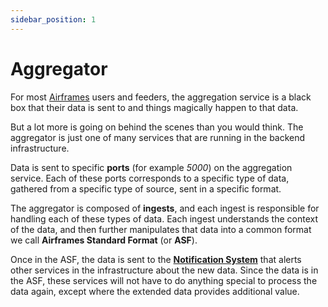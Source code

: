 ```yaml
---
sidebar_position: 1
---
```


# Aggregator

For most [Airframes](https://airframes.io) users and feeders, the aggregation service is a black box that their data is sent to and things magically happen to that data.

But a lot more is going on behind the scenes than you would think. The aggregator is just one of many services that are running in the backend infrastructure.

Data is sent to specific **ports** (for example *5000*) on the aggregation service. Each of these ports corresponds to a specific type of data, gathered from a specific type of source, sent in a specific format.

The aggregator is composed of **ingests**, and each ingest is responsible for handling each of these types of data. Each ingest understands the context of the data, and then further manipulates that data into a common format we call **Airframes Standard Format** (or **ASF**).

Once in the ASF, the data is sent to the **[Notification System](/docs/backend/notifications)** that alerts other services in the infrastructure about the new data. Since the data is in the ASF, these services will not have to do anything special to process the data again, except where the extended data provides additional value.

